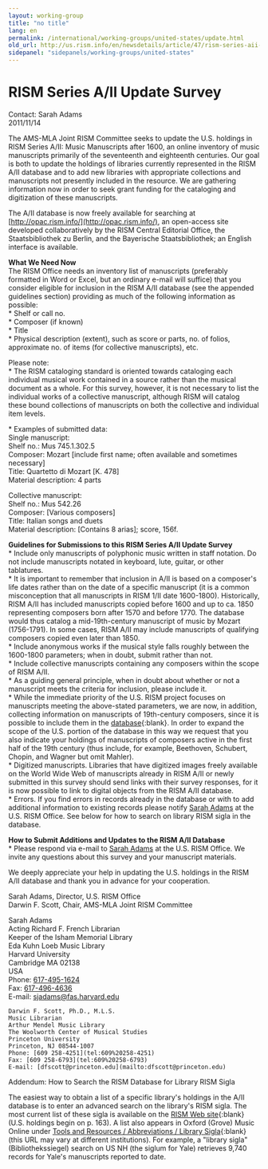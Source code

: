 ```yaml
---
layout: working-group
title: "no title"
lang: en
permalink: /international/working-groups/united-states/update.html
old_url: http://us.rism.info/en/newsdetails/article/47/rism-series-aii-update-survey.html
sidepanel: "sidepanels/working-groups/united-states"
---
```


# RISM Series A/II Update Survey

Contact: Sarah Adams  
 2011/11/14

The AMS-MLA Joint RISM Committee seeks to update the U.S. holdings in RISM Series A/II: Music Manuscripts after 1600, an online inventory of music manuscripts primarily of the seventeenth and eighteenth centuries. Our goal is both to update the holdings of libraries currently represented in the RISM A/II database and to add new libraries with appropriate collections and manuscripts not presently included in the resource. We are gathering information now in order to seek grant funding for the cataloging and digitization of these manuscripts.  
   
 The A/II database is now freely available for searching at [http://opac.rism.info/](http://opac.rism.info/), an open-access site developed collaboratively by the RISM Central Editorial Office, the Staatsbibliothek zu Berlin, and the Bayerische Staatsbibliothek; an English interface is available.  
   
 **What We Need Now**  
 The RISM Office needs an inventory list of manuscripts (preferably formatted in Word or Excel, but an ordinary e-mail will suffice) that you consider eligible for inclusion in the RISM A/II database (see the appended guidelines section) providing as much of the following information as possible:  
 \* Shelf or call no.  
 \* Composer (if known)  
 \* Title  
 \* Physical description (extent), such as score or parts, no. of folios, approximate no. of items (for collective manuscripts), etc.  
   
 Please note:  
 \* The RISM cataloging standard is oriented towards cataloging each individual musical work contained in a source rather than the musical document as a whole. For this survey, however, it is not necessary to list the individual works of a collective manuscript, although RISM will catalog these bound collections of manuscripts on both the collective and individual item levels.  
   
   
 \* Examples of submitted data:  
 Single manuscript:  
 Shelf no.: Mus 745.1.302.5  
 Composer: Mozart [include first name; often available and sometimes necessary]  
 Title: Quartetto di Mozart [K. 478]  
 Material description: 4 parts  
   
 Collective manuscript:  
 Shelf no.: Mus 542.26  
 Composer: [Various composers]  
 Title: Italian songs and duets  
 Material description: [Contains 8 arias]; score, 156f.  
   
   
 **Guidelines for Submissions to this RISM Series A/II Update Survey**  
 \* Include only manuscripts of polyphonic music written in staff notation. Do not include manuscripts notated in keyboard, lute, guitar, or other tablatures.  
 \* It is important to remember that inclusion in A/II is based on a composer's life dates rather than on the date of a specific manuscript (it is a common misconception that all manuscripts in RISM 1/II date 1600-1800). Historically, RISM A/II has included manuscripts copied before 1600 and up to ca. 1850 representing composers born after 1570 and before 1770. The database would thus catalog a mid-19th-century manuscript of music by Mozart (1756-1791). In some cases, RISM A/II may include manuscripts of qualifying composers copied even later than 1850.  
 \* Include anonymous works if the musical style falls roughly between the 1600-1800 parameters; when in doubt, submit rather than not.  
 \* Include collective manuscripts containing any composers within the scope of RISM A/II.  
 \* As a guiding general principle, when in doubt about whether or not a manuscript meets the criteria for inclusion, please include it.  
\* While the immediate priority of the U.S. RISM project focuses on manuscripts meeting the above-stated parameters, we are now, in addition, collecting information on manuscripts of 19th-century composers, since it is possible to include them in the [database](http://opac.rism.info/){:blank}. In order to expand the scope of the U.S. portion of the database in this way we request that you also indicate your holdings of manuscripts of composers active in the first half of the 19th century (thus include, for example, Beethoven, Schubert, Chopin, and Wagner but omit Mahler).  
 \* Digitized manuscripts. Libraries that have digitized images freely available on the World Wide Web of manuscripts already in RISM A/II or newly submitted in this survey should send links with their survey responses, for it is now possible to link to digital objects from the RISM A/II database.  
\* Errors. If you find errors in records already in the database or with to add additional information to existing records please notify [Sarah Adams](mailto:sjadams@fas.harvard.edu) at the U.S. RISM Office. See below for how to search on library RISM sigla in the database.

**How to Submit Additions and Updates to the RISM A/II Database**  
\* Please respond via e-mail to [Sarah Adams](mailto:sjadams@fas.harvard.edu) at the U.S. RISM Office. We invite any questions about this survey and your manuscript materials.  
   
 We deeply appreciate your help in updating the U.S. holdings in the RISM A/II database and thank you in advance for your cooperation.  
   
 Sarah Adams, Director, U.S. RISM Office  
 Darwin F. Scott, Chair, AMS-MLA Joint RISM Committee  
   
   
 Sarah Adams  
 Acting Richard F. French Librarian  
 Keeper of the Isham Memorial Library  
 Eda Kuhn Loeb Music Library  
 Harvard University  
 Cambridge MA 02138  
 USA  
 Phone: [617-495-1624](tel:617-495-1624)  
 Fax: [617-496-4636](tel:617-496-4636)  
 E-mail: [sjadams@fas.harvard.edu](mailto:sjadams@fas.harvard.edu)  
   
 ~~~~~~~~~~~~~~~~~~~~~~~~~~~~~~  
 Darwin F. Scott, Ph.D., M.L.S.  
 Music Librarian  
 Arthur Mendel Music Library  
 The Woolworth Center of Musical Studies  
 Princeton University  
 Princeton, NJ 08544-1007  
 Phone: [609 258-4251](tel:609%20258-4251)  
 Fax: [609 258-6793](tel:609%20258-6793)  
 E-mail: [dfscott@princeton.edu](mailto:dfscott@princeton.edu)  
 ~~~~~~~~~~~~~~~~~~~~~~~~~~~~~~

Addendum: How to Search the RISM Database for Library RISM Sigla  
   
 The easiest way to obtain a list of a specific library's holdings in the A/II database is to enter an advanced search on the library's RISM sigla. The most current list of these sigla is available on the [RISM Web site](http://www.rism.info/fileadmin/content/site-content/BIBVERZ_2008_10.pdf){:blank} (U.S. holdings begin on p. 163). A list also appears in Oxford (Grove) Music Online under [Tools and Resources / Abbreviations / Library Sigla](http://www.oxfordmusiconline.com/subscriber/page/abbreviations#sigla){:blank} (this URL may vary at different institutions). For example, a "library sigla" (Bibliothekssiegel) search on US NH (the siglum for Yale) retrieves 9,740 records for Yale's manuscripts reported to date.